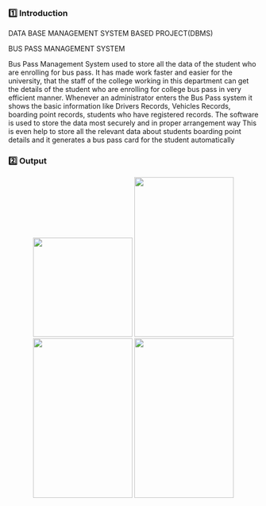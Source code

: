 ### :one: Introduction
DATA BASE MANAGEMENT SYSTEM BASED PROJECT(DBMS) 

BUS PASS MANAGEMENT SYSTEM

Bus Pass Management System used to store all the data of the student who are enrolling for bus pass. It has made work faster and easier for the university, that the staff of the college working in this department can get the details of the student who are enrolling for college bus pass in very efficient manner. Whenever an administrator enters the Bus Pass system it shows the basic information like Drivers Records, Vehicles Records, boarding point records, students who have registered records. The software is used to store the data most securely and in proper arrangement way This is even help to store all the relevant data about students boarding point details and it generates a bus pass card for the student automatically

### :two: Output
<p align=center>
<img src = "https://github.com/Ranith27/Mobile-Application-Development/assets/115481333/04261509-f6c8-4219-9d4b-68463445817e" width =200 >
<img src = "https://github.com/Ranith27/Mobile-Application-Development/assets/115481333/00ba4d1d-00d2-4547-96c3-9208ee69f26c" width =200 height=322>
<img src = "https://github.com/Ranith27/Mobile-Application-Development/assets/115481333/6fa179d2-5769-409a-9e90-fa631160abad" width =200 height=322>
<img src = "https://github.com/Ranith27/Mobile-Application-Development/assets/115481333/1348867e-4f4e-408a-b522-7bc5da868afb" width =200 height=322>

